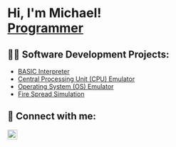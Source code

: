 <h1>Hi, I'm Michael! <br/><a href="https://github.com/joshmadakor1">Programmer</a></h1>

<h2>👨‍💻 Software Development Projects:</h2>

- [BASIC Interpreter](https://github.com/Michael-Levitskiy/BASIC-Interpreter)
- [Central Processing Unit (CPU) Emulator](https://github.com/Michael-Levitskiy/CPU-Emulator)
- [Operating System (OS) Emulator](https://github.com/Michael-Levitskiy/OS-Emulator)
- [Fire Spread Simulation](https://github.com/Michael-Levitskiy/Fire-Spread-Simulation)


<h2> 🤳 Connect with me:</h2>

[<img align="left" alt="JoshMadakor | LinkedIn" width="22px" src="https://cdn.jsdelivr.net/npm/simple-icons@v3/icons/linkedin.svg" />][linkedin]

[linkedin]: https://www.linkedin.com/in/Michael-Levitskiy/

